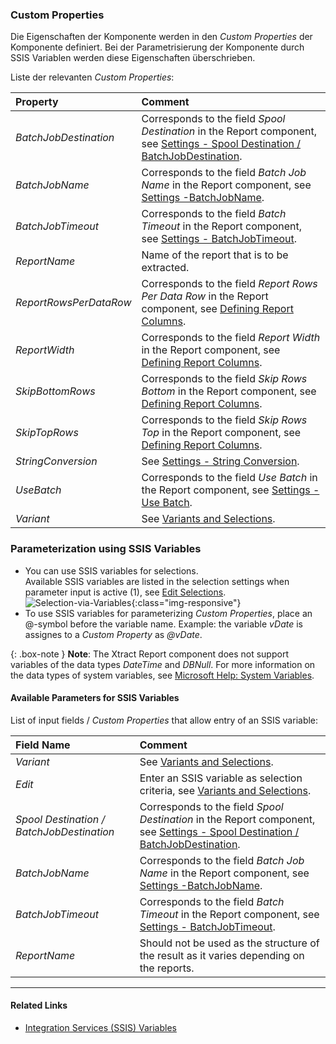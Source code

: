 ### Custom Properties

Die Eigenschaften der Komponente werden in den *Custom Properties* der Komponente definiert.
Bei der Parametrisierung der Komponente durch SSIS Variablen werden diese Eigenschaften überschrieben.

Liste der relevanten *Custom Properties*:


|Property|Comment|
|:----|:----|
| *BatchJobDestination* | Corresponds to the field *Spool Destination* in the Report component, see [Settings - Spool Destination / BatchJobDestination](./settings). |
| *BatchJobName* | Corresponds to the field *Batch Job Name* in the Report component, see [Settings -BatchJobName](./settings). |
| *BatchJobTimeout* | Corresponds to the field *Batch Timeout* in the Report component, see [Settings - BatchJobTimeout](./settings).|
| *ReportName* | Name of the report that is to be extracted.|
| *ReportRowsPerDataRow* | Corresponds to the field *Report Rows Per Data Row* in the Report component, see [Defining Report Columns](./report-columns-define). |
| *ReportWidth* | Corresponds to the field *Report Width* in the Report component, see [Defining Report Columns](./report-columns-define). |
| *SkipBottomRows* | Corresponds to the field *Skip Rows Bottom* in the Report component, see [Defining Report Columns](./report-columns-define). |
| *SkipTopRows* | Corresponds to the field *Skip Rows Top* in the Report component, see [Defining Report Columns](./report-columns-define). |
| *StringConversion* | See [Settings - String Conversion](./settings). |
| *UseBatch* | Corresponds to the field *Use Batch* in the Report component, see [Settings - Use Batch](./settings). |
| *Variant* | See [Variants and Selections](./variants-and-selections).|


### Parameterization using SSIS Variables

- You can use SSIS variables for selections.<br>
Available SSIS variables are listed in the selection settings when parameter input is active (1), see [Edit Selections](./variants-and-selections#edit-selections).<br> 
![Selection-via-Variables](/img/content/xis/report_selection_via_variables.png){:class="img-responsive"}
- To use SSIS variables for parameterizing *Custom Properties*, place an @-symbol before the variable name.
Example: the variable *vDate* is assignes to a *Custom Property* as *@vDate*.

{: .box-note }
**Note**: The Xtract Report component does not support variables of the data types *DateTime* and *DBNull*. 
For more information on the data types of system variables, see [Microsoft Help: System Variables](https://docs.microsoft.com/en-us/sql/integration-services/system-variables?view=sql-server-ver15).

#### Available Parameters for SSIS Variables

List of input fields / *Custom Properties* that allow entry of an SSIS variable:

|Field Name|Comment|
|:----|:----|
| *Variant*|See [Variants and Selections](./variants-and-selections).|
| *Edit*|Enter an SSIS variable as selection criteria, see [Variants and Selections](./variants-and-selections).|
| *Spool Destination / BatchJobDestination* | Corresponds to the field *Spool Destination* in the Report component, see [Settings - Spool Destination / BatchJobDestination](./settings).|
| *BatchJobName*        |Corresponds to the field *Batch Job Name* in the Report component, see [Settings -BatchJobName](./settings).|
| *BatchJobTimeout*     |Corresponds to the field *Batch Timeout* in the Report component, see [Settings - BatchJobTimeout](./settings).|
| *ReportName*        |  Should not be used as the structure of the result as it varies depending on the reports.    |


****
#### Related Links
- [Integration Services (SSIS) Variables](https://docs.microsoft.com/en-us/sql/integration-services/integration-services-ssis-variables?view=sql-server-ver15)